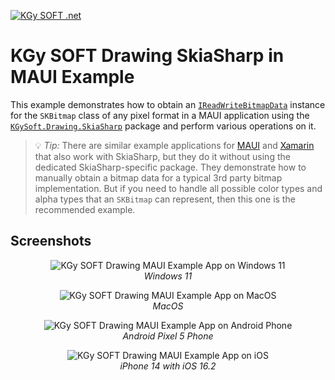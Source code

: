 ﻿[![KGy SOFT .net](https://user-images.githubusercontent.com/27336165/124292367-c93f3d00-db55-11eb-8003-6d943ee7d7fa.png)](https://kgysoft.net)

# KGy SOFT Drawing SkiaSharp in MAUI Example

This example demonstrates how to obtain an [`IReadWriteBitmapData`](https://docs.kgysoft.net/drawing/html/T_KGySoft_Drawing_Imaging_IReadWriteBitmapData.htm) instance for the `SKBitmap` class of any pixel format in a MAUI application using the [`KGySoft.Drawing.SkiaSharp`](https://www.nuget.org/packages/KGySoft.Drawing.SkiaSharp) package and perform various operations on it.

> 💡 _Tip:_ There are similar example applications for [MAUI](../Maui) and [Xamarin](../Xamarin) that also work with SkiaSharp, but they do it without using the dedicated SkiaSharp-specific package. They demonstrate how to manually obtain a bitmap data for a typical 3rd party bitmap implementation. But if you need to handle all possible color types and alpha types that an `SKBitmap` can represent, then this one is the recommended example.

## Screenshots

<p align="center">
  <img alt="KGy SOFT Drawing MAUI Example App on Windows 11" src="https://user-images.githubusercontent.com/27336165/237056772-3cf78d62-3487-4af0-9cbd-46ac9df26ded.png"/>
  <br/><em>Windows 11</em>
</p>

<p align="center">
  <img alt="KGy SOFT Drawing MAUI Example App on MacOS" src="https://user-images.githubusercontent.com/27336165/237056993-601c21a1-6609-47e4-80f0-d538f73a6499.png"/>
  <br/><em>MacOS</em>
</p>

<p align="center">
  <img alt="KGy SOFT Drawing MAUI Example App on Android Phone" src="https://user-images.githubusercontent.com/27336165/237057266-49158fa3-090e-488d-9e20-4b96d28462bf.png"/>
  <br/><em>Android Pixel 5 Phone</em>
</p>

<p align="center">
  <img alt="KGy SOFT Drawing MAUI Example App on iOS" src="https://github.com/koszeggy/KGySoft.Drawing/assets/27336165/2d7931e1-cd3f-46f6-8c3b-0fe8b6cc2b70"/>
  <br/><em>iPhone 14 with iOS 16.2</em>
</p>
